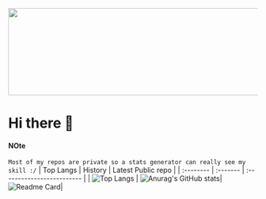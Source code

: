 <img src="https://media.giphy.com/media/r5PH7oEtPW7hCnZiWN/giphy.gif" width="550" height="176"> 

# Hi there 👋

#### NOte
`Most of my repos are private so a stats generator can really see my skill :/`
| Top Langs |   History   | Latest Public repo                 |
| :-------- | :------- | :------------------------- |
| ![Top Langs](https://github-readme-stats.vercel.app/api/top-langs/?username=KhetaguriDimitri&layout=compact) | ![Anurag's GitHub stats](https://github-readme-stats.vercel.app/api?username=KhetaguriDimitri&show_icons=true&theme=radical)|![Readme Card](https://github-readme-stats.vercel.app/api/pin/?username=KhetaguriDimitri&repo=SQL-Injection)|
 

